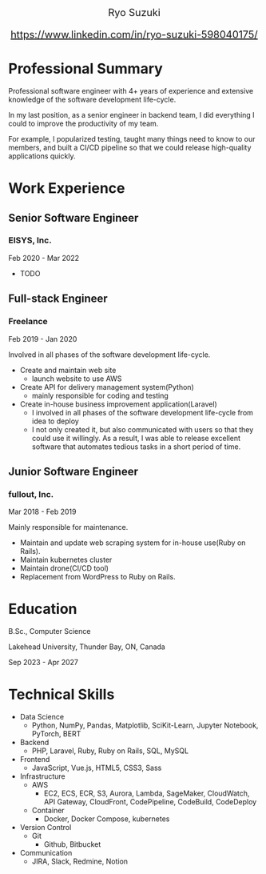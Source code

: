 <div style="text-align:center; font-size:20px;">
Ryo Suzuki

https://www.linkedin.com/in/ryo-suzuki-598040175/
</div>

# Professional Summary
Professional software engineer with 4+ years of experience and extensive knowledge of the software development life-cycle.

In my last position, as a senior engineer in backend team, I did everything I could to improve the productivity of my team.

For example, I popularized testing, taught many things need to know to our members, and built a CI/CD pipeline so that we could release high-quality applications quickly.

# Work Experience
## Senior Software Engineer
### EISYS, Inc.
Feb 2020 - Mar 2022
- TODO

## Full-stack Engineer
### Freelance
Feb 2019 - Jan 2020

Involved in all phases of the software development life-cycle.
- Create and maintain web site
  - launch website to use AWS
- Create API for delivery management system(Python)
  - mainly responsible for coding and testing
- Create in-house business improvement application(Laravel)
  - I involved in all phases of the software development life-cycle from idea to deploy
  - I not only created it, but also communicated with users so that they could use it willingly. As a result, I was able to release excellent software that automates tedious tasks in a short period of time.

## Junior Software Engineer
### fullout, Inc.
Mar 2018 - Feb 2019

Mainly responsible for maintenance.
- Maintain and update web scraping system for in-house use(Ruby on Rails).
- Maintain kubernetes cluster
- Maintain drone(CI/CD tool)
- Replacement from WordPress to Ruby on Rails.

# Education
B.Sc., Computer Science

Lakehead University, Thunder Bay, ON, Canada

Sep 2023 - Apr 2027

# Technical Skills
- Data Science
  - Python, NumPy, Pandas, Matplotlib, SciKit-Learn, Jupyter Notebook, PyTorch, BERT
- Backend
  - PHP, Laravel, Ruby, Ruby on Rails, SQL, MySQL
- Frontend
  - JavaScript, Vue.js, HTML5, CSS3, Sass
- Infrastructure
  - AWS
    - EC2, ECS, ECR, S3, Aurora, Lambda, SageMaker, CloudWatch, API Gateway, CloudFront, CodePipeline, CodeBuild, CodeDeploy
  - Container
    - Docker, Docker Compose, kubernetes
- Version Control
  - Git
    - Github, Bitbucket
- Communication
  - JIRA, Slack, Redmine, Notion
